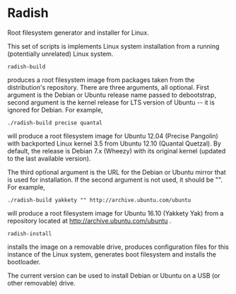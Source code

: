 Radish
======

Root filesystem generator and installer for Linux.

This set of scripts is implements Linux system installation from a running (potentially unrelated) Linux system.

    radish-build

produces a root filesystem image from packages taken from the distribution's repository. There are three arguments, all optional. First argument is the Debian or Ubuntu release name passed to debootstrap, second argument is the kernel release for LTS version of Ubuntu -- it is ignored for Debian. For example,

    ./radish-build precise quantal

will produce a root filesystem image for Ubuntu 12.04 (Precise Pangolin) with backported Linux kernel 3.5 from Ubuntu 12.10 (Quantal Quetzal). By default, the release is Debian 7.x (Wheezy) with its original kernel (updated to the last available version).

The third optional argument is the URL for the Debian or Ubuntu mirror that is used for installation. If the second argument is not used, it should be "". For example,

    ./radish-build yakkety "" http://archive.ubuntu.com/ubuntu

will produce a root filesystem image for Ubuntu 16.10 (Yakkety Yak) from a repository located at http://archive.ubuntu.com/ubuntu .


    radish-install

installs the image on a removable drive, produces configuration files for this instance of the Linux system, generates boot filesystem and installs the bootloader.

The current version can be used to install Debian or Ubuntu on a USB (or other removable) drive.
